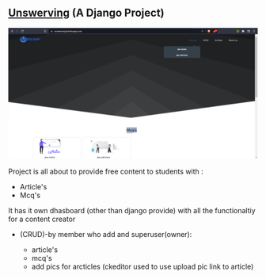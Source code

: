 <h2><a href="https://unswerving.herokuapp.com/">Unswerving</a> (A Django Project)</h2>


<img src="./image/README/1659455120590.png"/>

Project is all about to provide free content to students with :

- Article's
- Mcq's

It has it own dhasboard (other than django provide) with all the functionaltiy for a content creator

- (CRUD)-by member who add and superuser(owner):

  - article's
  - mcq's
  - add pics for arcticles (ckeditor used to use upload pic link to article)
